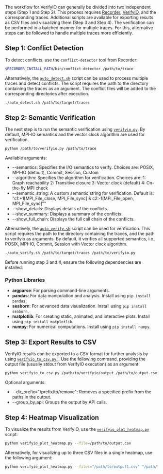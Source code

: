 The workflow for VerifyIO can generally be divided into two independent steps (Step 1 and Step 2). This process requires [Recorder](https://github.com/uiuc-hpc/Recorder/tree/dev), [VerifyIO](https://github.com/uiuc-hpc/Recorder/tree/dev/tools/verifyio), and the corresponding traces. Additional scripts are available for exporting results as CSV files and visualizing them (Step 3 and Step 4). The verification can be performed in a batched manner for multiple traces. For this, alternative steps can be followed to handle multiple traces more efficiently.

## Step 1: Conflict Detection
To detect conflicts, use the `conflict-detector` tool from Recorder:

```bash
$RECORDER_INSTALL_PATH/bin/conflict-detector /path/to/trace
```

Alternatively, the [`auto_detect.sh`](https://github.com/lalilalalalu/verifyio_scripts/blob/main/auto_detect.sh)  script can be used to process multiple traces and detect conflicts. The script requires the path to the directory containing the traces as an argument. The conflict files will be added to the corresponding directories after execution.

```bash
./auto_detect.sh /path/to/target/traces
```

## Step 2: Semantic Verification
The next step is to run the semantic verification using [`verifyio.py`](). By default, MPI-IO semantics and the vector clock algorithm are used for verification.

```bash
python /path/to/verifyio.py /path/to/trace
```
Available arguments:
* --semantics: Specifies the I/O semantics to verify. Choices are: POSIX, MPI-IO (default), Commit, Session, Custom
* --algorithm: Specifies the algorithm for verification. Choices are: 1: Graph reachability 2: Transitive closure 3: Vector clock (default) 4: On-the-fly MPI check
* --semantic_string: A custom semantic string for verification. Default is: "c1:+1[MPI_File_close, MPI_File_sync] & c2:-1[MPI_File_open, MPI_File_sync]""
* --show_details: Displays details of the conflicts.
* --show_summary: Displays a summary of the conflicts.
* --show_full_chain: Displays the full call chain of the conflicts.

Alternatively, the [`auto_verify.sh`](https://github.com/lalilalalalu/verifyio_scripts/blob/main/auto_verify.sh) script can be used for verification. This script requires the path to the directory containing the traces, and the path to verifyio as arguments. By default, it verifies all supported semantics, i.e., POSIX, MPI-IO, Commit, Session with Vector clock algorithm.

```bash
./auto_verify.sh /path/to/target/traces /path/to/verifyio.py
```

Before running step 3 and 4, ensure the following dependencies are installed:

### Python Libraries
- **argparse**: For parsing command-line arguments.
- **pandas**: For data manipulation and analysis. Install using `pip install pandas`.
- **seaborn**: For advanced data visualization. Install using `pip install seaborn`.
- **matplotlib**: For creating static, animated, and interactive plots. Install using `pip install matplotlib`.
- **numpy**: For numerical computations. Install using `pip install numpy`.

## Step 3: Export Results to CSV

VerifyIO results can be exported to a CSV format for further analysis by using [`verifyio_to_csv.py `](https://github.com/lalilalalalu/verifyio_scripts/blob/main/verifyio_to_csv.py). Use the following command, providing the output file (usually stdout from VerifyIO execution) as an argument:

```bash
python verifyio_to_csv.py /path/to/verifyio/output /path/to/output.csv
```
Optional arguments:
* --dir_prefix="/prefix/to/remove": Removes a specified prefix from the paths in the output.
* --group_by_api: Groups the output by API calls.

## Step 4: Heatmap Visualization

To visualize the results from VerifyIO, use the [`verifyio_plot_heatmap.py`](https://github.com/lalilalalalu/verifyio_scripts/blob/main/verifyio_plot_violation_heatmap.py) script:

```bash
python verifyio_plot_heatmap.py --file=/path/to/output.csv
```
Alternatively, for visualizing up to three CSV files in a single heatmap, use the following argument:

```bash
python verifyio_plot_heatmap.py --files="/path/to/output1.csv" "/path/to/output2.csv" "/path/to/output3.csv"
```
